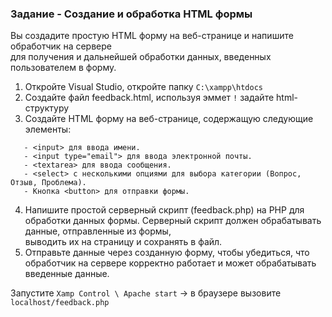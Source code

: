 ### Задание - Создание и обработка HTML формы

Вы создадите простую HTML форму на веб-странице и напишите обработчик на сервере  
для получения и дальнейшей обработки данных, введенных пользователем в форму.

1. Откройте Visual Studio, откройте папку `C:\xampp\htdocs`
2. Создайте файл feedback.html, используя эммет `!` задайте html-структуру 
3. Создайте HTML форму на веб-странице, содержащую следующие элементы:
```
   - <input> для ввода имени.
   - <input type="email"> для ввода электронной почты.
   - <textarea> для ввода сообщения.
   - <select> с несколькими опциями для выбора категории (Вопрос, Отзыв, Проблема).
   - Кнопка <button> для отправки формы.
```
4. Напишите простой серверный скрипт (feedback.php) на PHP для обработки данных формы.
Серверный скрипт должен обрабатывать данные, отправленные из формы,  
выводить их на страницу и сохранять в файл.  
5. Отправьте данные через созданную форму, чтобы убедиться, что обработчик на сервере
корректно работает и может обрабатывать введенные данные.  

Запустите `Xamp Control \ Apache start` -> в браузере вызовите `localhost/feedback.php`
